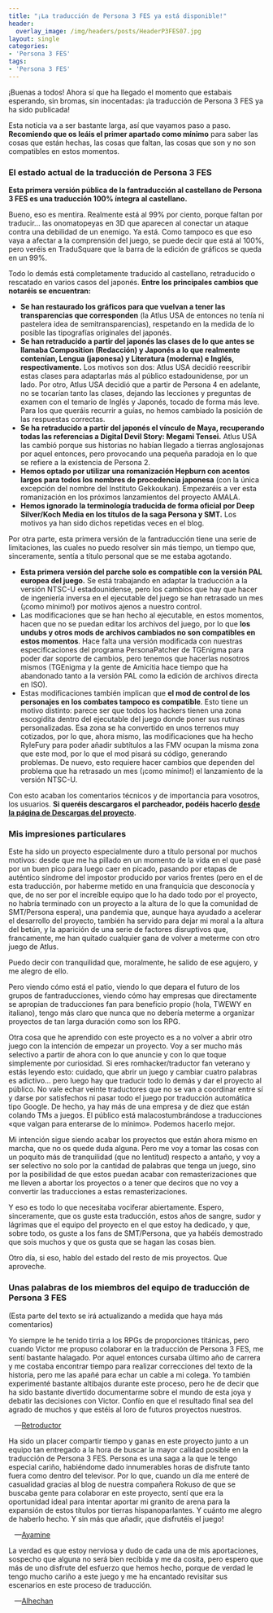 ```yaml
---
title: "¡La traducción de Persona 3 FES ya está disponible!"
header:
  overlay_image: /img/headers/posts/HeaderP3FES07.jpg
layout: single
categories:
- 'Persona 3 FES'
tags:
- 'Persona 3 FES'
---
```


¡Buenas a todos! Ahora sí que ha llegado el momento que estabais esperando, sin bromas, sin inocentadas: ¡la traducción de Persona 3 FES ya ha sido publicada!

Esta noticia va a ser bastante larga, así que vayamos paso a paso. **Recomiendo que os leáis el primer apartado como mínimo** para saber las cosas que están hechas, 
las cosas que faltan, las cosas que son y no son compatibles en estos momentos.

<!--more-->

### El estado actual de la traducción de Persona 3 FES

**Esta primera versión pública de la fantraducción al castellano de Persona 3 FES es una traducción 100% íntegra al castellano.**

Bueno, eso es mentira. Realmente está al 99% por ciento, porque faltan por traducir... las onomatopeyas en 3D que aparecen al conectar un ataque contra una debilidad 
de un enemigo. Ya está. Como tampoco es que eso vaya a afectar a la comprensión del juego, se puede decir que está al 100%, pero veréis en TraduSquare que la barra de 
la edición de gráficos se queda en un 99%.

Todo lo demás está completamente traducido al castellano, retraducido o rescatado en varios casos del japonés. **Entre los principales cambios que notaréis se encuentran:**
 - **Se han restaurado los gráficos para que vuelvan a tener las transparencias que corresponden** (la Atlus USA de entonces no tenía ni pastelera idea de semitransparencias), 
   respetando en la medida de lo posible las tipografías originales del japonés.
 - **Se han retraducido a partir del japonés las clases de lo que antes se llamaba Composition (Redacción) y Japonés a lo que realmente contenían, Lengua (japonesa) y Literatura (moderna)
   e Inglés, respectivamente.** Los motivos son dos: Atlus USA decidió reescribir estas clases para adaptarlas más al público estadounidense, por un lado. Por otro, Atlus USA 
   decidió que a partir de Persona 4 en adelante, no se tocarían tanto las clases, dejando las lecciones y preguntas de examen con el temario de Inglés y Japonés, tocado de 
   forma más leve. Para los que queráis recurrir a guías, no hemos cambiado la posición de las respuestas correctas.
 - **Se ha retraducido a partir del japonés el vínculo de Maya, recuperando todas las referencias a Digital Devil Story: Megami Tensei.** Atlus USA las cambió porque sus historias 
   no habían llegado a tierras anglosajonas por aquel entonces, pero provocando una pequeña paradoja en lo que se refiere a la existencia de Persona 2.
 - **Hemos optado por utilizar una romanización Hepburn con acentos largos para todos los nombres de procedencia japonesa** (con la única excepción del nombre del Instituto Gekkoukan).
   Empezaréis a ver esta romanización en los próximos lanzamientos del proyecto AMALA.
 - **Hemos ignorado la terminología traducida de forma oficial por Deep Silver/Koch Media en los títulos de la saga Persona y SMT.** Los motivos ya han sido dichos repetidas veces en 
   el blog.

Por otra parte, esta primera versión de la fantraducción tiene una serie de limitaciones, las cuales no puedo resolver sin más tiempo, un tiempo que, sinceramente, sentía a título 
personal que se me estaba agotando.
 - **Esta primera versión del parche solo es compatible con la versión PAL europea del juego.** Se está trabajando en adaptar la traducción a la versión NTSC-U estadounidense, pero los 
   cambios que hay que hacer de ingeniería inversa en el ejecutable del juego se han retrasado un mes (¡como mínimo!) por motivos ajenos a nuestro control.
 - Las modificaciones que se han hecho al ejecutable, en estos momentos, hacen que no se puedan editar los archivos del juego, por lo que **los undubs y otros mods de archivos cambiados
   no son compatibles en estos momentos**. Hace falta una versión modificada con nuestras especificaciones del programa PersonaPatcher de TGEnigma para poder dar soporte de cambios, 
   pero tenemos que hacerlas nosotros mismos (TGEnigma y la gente de Amicitia hace tiempo que ha abandonado tanto a la versión PAL como la edición de archivos directa en ISO).
 - Estas modificaciones también implican que **el mod de control de los personajes en los combates tampoco es compatible**. Esto tiene un motivo distinto: parece ser que todos los hackers
   tienen una zona escogidita dentro del ejecutable del juego donde poner sus rutinas personalizadas. Esa zona se ha convertido en unos terrenos muy cotizados, por lo que, ahora mismo, 
   las modificaciones que ha hecho RyleFury para poder añadir subtítulos a las FMV ocupan la misma zona que este mod, por lo que el mod pisará su código, generando problemas.
   De nuevo, esto requiere hacer cambios que dependen del problema que ha retrasado un mes (¡como mínimo!) el lanzamiento de la versión NTSC-U.

Con esto acaban los comentarios técnicos y de importancia para vosotros, los usuarios. **Si queréis descargaros el parcheador, podéis hacerlo [desde la página de Descargas del proyecto](/persona-3-fes/descargar/).**

### Mis impresiones particulares

Este ha sido un proyecto especialmente duro a título personal por muchos motivos: desde que me ha pillado en un momento de la vida en el que pasé por un buen pico para luego caer en picado, 
pasando por etapas de auténtico síndrome del impostor producido por varios frentes (pero en el de esta traducción, por haberme metido en una franquicia que desconocía y que, de no ser por el 
increíble equipo que lo ha dado todo por el proyecto, no habría terminado con un proyecto a la altura de lo que la comunidad de SMT/Persona espera), una pandemia que, aunque haya ayudado a 
acelerar el desarrollo del proyecto, también ha servido para dejar mi moral a la altura del betún, y la aparición de una serie de factores disruptivos que, francamente, me han quitado cualquier 
gana de volver a meterme con otro juego de Atlus.

Puedo decir con tranquilidad que, moralmente, he salido de ese agujero, y me alegro de ello.

Pero viendo cómo está el patio, viendo lo que depara el futuro de los grupos de fantraducciones, viendo cómo hay empresas que directamente se apropian de traducciones fan para beneficio 
propio (hola, TWEWY en italiano), tengo más claro que nunca que no debería meterme a organizar proyectos de tan larga duración como son los RPG.

Otra cosa que he aprendido con este proyecto es a no volver a abrir otro juego con la intención de empezar un proyecto. Voy a ser mucho más selectivo a partir de ahora con lo que anuncie 
y con lo que toque simplemente por curiosidad. Si eres romhacker/traductor fan veterano y estás leyendo esto: cuidado, que abrir un juego y cambiar cuatro palabras es adictivo... pero luego 
hay que traducir todo lo demás y dar el proyecto al público. No vale echar veinte traductores que no se van a coordinar entre sí y darse por satisfechos ni pasar todo el juego por traducción 
automática tipo Google. De hecho, ya hay más de una empresa y de diez que están colando TMs a juegos. El público está malacostumbrándose a traducciones «que valgan para enterarse de lo mínimo». 
Podemos hacerlo mejor.

Mi intención sigue siendo acabar los proyectos que están ahora mismo en marcha, que no os quede duda alguna. Pero me voy a tomar las cosas con un poquito más de tranquilidad (que no lentitud) 
respecto a antaño, y voy a ser selectivo no solo por la cantidad de palabras que tenga un juego, sino por la posibilidad de que estos puedan acabar con remasterizaciones que me lleven a abortar 
los proyectos o a tener que deciros que no voy a convertir las traducciones a estas remasterizaciones.

Y eso es todo lo que necesitaba vociferar abiertamente. Espero, sinceramente, que os guste esta traducción, estos años de sangre, sudor y lágrimas que el equipo del proyecto en el que estoy 
ha dedicado, y que, sobre todo, os guste a los fans de SMT/Persona, que ya habéis demostrado que sois muchos y que os gusta que se hagan las cosas bien.

Otro día, si eso, hablo del estado del resto de mis proyectos. Que aproveche.

### Unas palabras de los miembros del equipo de traducción de Persona 3 FES

(Esta parte del texto se irá actualizando a medida que haya más comentarios)

Yo siempre le he tenido tirria a los RPGs de proporciones titánicas, pero cuando Victor me propuso colaborar en la traducción de Persona 3 FES, me sentí bastante halagado. Por aquel entonces cursaba último año de carrera y me costaba encontrar tiempo para realizar correcciones del texto de la historia, pero me las apañé para echar un cable a mi colega. Yo también experimenté bastante altibajos durante este proceso, pero he de decir que ha sido bastante divertido documentarme sobre el mundo de esta joya y debatir las decisiones con Victor. Confío en que el resultado final sea del agrado de muchos y que estéis al loro de futuros proyectos nuestros.

   —[Retroductor](https://twitter.com/Retroductor/)

Ha sido un placer compartir tiempo y ganas en este proyecto junto a un equipo tan entregado a la hora de buscar la mayor calidad posible en la traducción de Persona 3 FES.
Persona es una saga a la que le tengo especial cariño, habiéndome dado innumerables horas de disfrute tanto fuera como dentro del televisor. Por lo que, cuando un día me enteré de casualidad gracias al blog de nuestra compañera Rokuso de que se buscaba gente para colaborar en este proyecto, sentí que era la oportunidad ideal para intentar aportar mi granito de arena para la expansión de estos títulos por tierras hispanoparlantes. Y cuánto me alegro de haberlo hecho.
Y sin más que añadir, ¡que disfrutéis el juego!

   —[Ayamine](https://twitter.com/Isteye)

La verdad es que estoy nerviosa y dudo de cada una de mis aportaciones, sospecho que alguna no será bien recibida y me da cosita, pero espero que más de uno disfrute del esfuerzo que hemos hecho, porque de verdad le tengo mucho cariño a este juego y me ha encantado revisitar sus escenarios en este proceso de traducción.

   —[Alhechan](https://twitter.com/Alhechan)